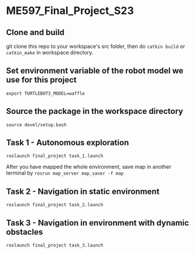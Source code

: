 # ME597_Final_Project_S23

## Clone and build
git clone this repo to your workspace's src folder, then do `catkin build` or `catkin_make` in workspace directory.

## Set environment variable of the robot model we use for this project
`export TURTLEBOT3_MODEL=waffle`

## Source the package in the workspace directory
`source devel/setup.bash`

## Task 1 - Autonomous exploration
`roslaunch final_project task_1.launch`

After you have mapped the whole environment, save map in another terminal by 
`rosrun map_server map_saver -f map`

## Task 2 - Navigation in static environment
`roslaunch final_project task_2.launch`

## Task 3 - Navigation in environment with dynamic obstacles
`roslaunch final_project task_3.launch`

